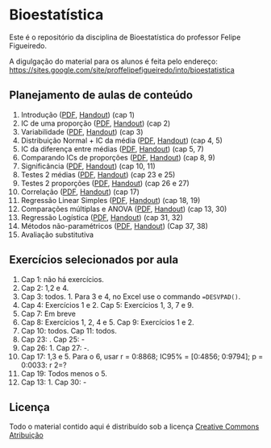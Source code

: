 # Bioestatística

Este é o repositório da disciplina de Bioestatística do professor Felipe Figueiredo.

A digulgação do material para os alunos é feita pelo endereço: https://sites.google.com/site/proffelipefigueiredo/into/bioestatistica

## Planejamento de aulas de conteúdo

1. Introdução ([PDF][Intro-pdf], [Handout][Intro-handout]) (cap 1)
2. IC de uma proporção ([PDF][IC-prop-pdf], [Handout][IC-prop-handout]) (cap 2)
3. Variabilidade ([PDF][Var-pdf], [Handout][Var-handout]) (cap 3)
4. Distribuição Normal + IC da média ([PDF][IC-1m-pdf], [Handout][IC-1m-handout]) (cap 4, 5)
5. IC da diferença entre médias ([PDF][IC-2m-pdf], [Handout][IC-2m-handout]) (cap 5, 7)
6. Comparando ICs de proporções ([PDF][OR-pdf], [Handout][OR-handout]) (cap 8, 9)
7. Significância ([PDF][signif-pdf], [Handout][signif-handout]) (cap 10, 11)
8. Testes 2 médias ([PDF][teste-2m-pdf], [Handout][teste-2m-handout]) (cap 23 e 25)
9. Testes 2 proporções ([PDF][teste-2prop-pdf], [Handout][teste-2prop-handout]) (cap 26 e 27)
10. Correlação ([PDF][cor-pdf], [Handout][cor-handout]) (cap 17)
11. Regressão Linear Simples ([PDF][lm-pdf], [Handout][lm-handout]) (cap 18, 19)
12. Comparações múltiplas e ANOVA ([PDF][anova-pdf], [Handout][anova-handout]) (cap 13, 30)
13. Regressão Logística ([PDF][glm-pdf], [Handout][glm-handout]) (cap 31, 32)
14. Métodos não-paramétricos ([PDF][naopar-pdf], [Handout][naopar-handout]) (Cap 37, 38)
15. Avaliação substitutiva

[Intro-pdf]: https://github.com/philsf/Bioestatistica/raw/v2018.2-INTO/Aulas/BE-Intro-cap1.pdf
[Intro-handout]: https://github.com/philsf/Bioestatistica/raw/v2018.2-INTO/Aulas/BE-Intro-cap1_4em1.pdf
[IC-prop-pdf]: https://github.com/philsf/Bioestatistica/raw/v2018.2-INTO/Aulas/BE-IC-prop-cap2.pdf
[IC-prop-handout]: https://github.com/philsf/Bioestatistica/raw/v2018.2-INTO/Aulas/BE-IC-prop-cap2_4em1.pdf
[Var-pdf]: https://github.com/philsf/Bioestatistica/raw/v2018.2-INTO/Aulas/BE-Variabilidade-cap3.pdf
[Var-handout]: https://github.com/philsf/Bioestatistica/raw/v2018.2-INTO/Aulas/BE-Variabilidade-cap3_4em1.pdf
[IC-1m-pdf]: https://github.com/philsf/Bioestatistica/raw/v2018.2-INTO/Aulas/BE-Normal-IC-cap4-5.pdf
[IC-1m-handout]: https://github.com/philsf/Bioestatistica/raw/v2018.2-INTO/Aulas/BE-Normal-IC-cap4-5_4em1.pdf
[IC-2m-pdf]: https://github.com/philsf/Bioestatistica/raw/v2018.2-INTO/Aulas/BE-diferenca-IC-media-cap5-7.pdf
[IC-2m-handout]: https://github.com/philsf/Bioestatistica/raw/v2018.2-INTO/Aulas/BE-diferenca-IC-media-cap5-7_4em1.pdf
[OR-pdf]: https://github.com/philsf/Bioestatistica/raw/v2018.2-INTO/Aulas/BE-OR-RR-cap8-9.pdf
[OR-handout]: https://github.com/philsf/Bioestatistica/raw/v2018.2-INTO/Aulas/BE-OR-RR-cap8-9_4em1.pdf
[signif-pdf]: https://github.com/philsf/Bioestatistica/raw/v2018.2-INTO/Aulas/BE-Significancia_cap10-11.pdf
[signif-handout]: https://github.com/philsf/Bioestatistica/raw/v2018.2-INTO/Aulas/BE-Significancia_cap10-11_4em1.pdf
[teste-2m-pdf]: https://github.com/philsf/Bioestatistica/raw/v2018.2-INTO/Aulas/BE-testes-2medias-cap23-25.pdf
[teste-2m-handout]: https://github.com/philsf/Bioestatistica/raw/v2018.2-INTO/Aulas/BE-testes-2medias-cap23-25_4em1.pdf
[teste-2prop-pdf]: https://github.com/philsf/Bioestatistica/raw/v2018.2-INTO/Aulas/BE-testes-2prop-cap26-27.pdf
[teste-2prop-handout]: https://github.com/philsf/Bioestatistica/raw/v2018.2-INTO/Aulas/BE-testes-2prop-cap26-27_4em1.pdf
[cor-pdf]: https://github.com/philsf/Bioestatistica/raw/v2018.2-INTO/Aulas/BE-Correlacao-cap17.pdf
[cor-handout]: https://github.com/philsf/Bioestatistica/raw/v2018.2-INTO/Aulas/BE-Correlacao-cap17_4em1.pdf
[lm-pdf]: https://github.com/philsf/Bioestatistica/raw/v2018.2-INTO/Aulas/BE-Regressao-Linear-cap18-19.pdf
[lm-handout]: https://github.com/philsf/Bioestatistica/raw/v2018.2-INTO/Aulas/BE-Regressao-Linear-cap18-19_4em1.pdf
[glm-pdf]: https://github.com/philsf/Bioestatistica/raw/v2018.2-INTO/Aulas/BE-Regressao-Logistica-cap31-32.pdf
[glm-handout]: https://github.com/philsf/Bioestatistica/raw/v2018.2-INTO/Aulas/BE-Regressao-Logistica-cap31-32_4em1.pdf
[anova-pdf]: https://github.com/philsf/Bioestatistica/raw/v2018.2-INTO/Aulas/BE-mult-comp-ANOVA-cap13-30.pdf
[anova-handout]: https://github.com/philsf/Bioestatistica/raw/v2018.2-INTO/Aulas/BE-mult-comp-ANOVA-cap13-30_4em1.pdf
[naopar-pdf]: https://github.com/philsf/Bioestatistica/raw/v2018.2-INTO/Aulas/BE-Nao_Param-cap37-38.pdf
[naopar-handout]: https://github.com/philsf/Bioestatistica/raw/v2018.2-INTO/Aulas/BE-Nao_Param-cap37-38_4em1.pdf

## Exercícios selecionados por aula

1. Cap 1: não há exercícios.
2. Cap 2: 1,2 e 4.
3. Cap 3: todos. 1. Para 3 e 4, no Excel use o commando `=DESVPAD()`.
4. Cap 4: Exercícios 1 e 2. Cap 5: Exercícios 1, 3, 7 e 9.
5. Cap 7: Em breve
6. Cap 8: Exercícios 1, 2, 4 e 5. Cap 9: Exercícios 1 e 2.
7. Cap 10: todos. Cap 11: todos.
8. Cap 23: . Cap 25: -
9. Cap 26: 1. Cap 27: -.
10. Cap 17: 1,3 e 5. Para o 6, usar r = 0:8868; IC95% = [0:4856; 0:9794]; p = 0:0033: r 2=?
11. Cap 19: Todos menos o 5.
12. Cap 13: 1. Cap 30: -

## Licença
Todo o material contido aqui é distribuído sob a licença [Creative Commons Atribuição](http://creativecommons.org/licenses/by/4.0/deed.pt_BR)
